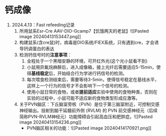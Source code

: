 # 钙成像
1. 2024.4.13：Fast refeeding记录
	1. 所用鼠系Esr-Cre AAV-DIO-Gcamp7【饥饿两天的老鼠】![[Pasted image 20240413153447.png]]
	2. 构建鼠系(含cre鼠)时，病毒是DIO系统/FlEX系统，只有遇到cre，才会诱导钙调蛋白的表达
	3. 检测钙信号时的**注意事项**：
		1. 全程处于一个黑暗安静的环境，可开红外光(这个光小鼠看不到)
		2. 小鼠用异氟烷麻醉后，进入成像箱，接上光纤后需要适应5-15min，使得**基线稳定**后，开始结合行为学进行钙信号的检测。
		3. 每次喂食检测结束后，需要等待3-5min，使得信号稳定在基线水平，这样上一个行为的信号才不会影响下一个信号的检测。
		4. 使用小鼠日常的食物，或者**提前适应**实验中使用的食物种类，否则在实验的过程中，小鼠可能不适应新的食物类型形成应激等。
	4. 关于PVN脑区：下丘脑室旁核（PVN）是位于第三脑室附近，可控制交感神经输出。投射到脑干延髓前外侧 (RVLM) 的 PVN 前交感神经元（后续简称PVN-RVLM神经元）功能障碍会引起高血压和肥胖症。![[Pasted image 20240413154236.png]]
		* PVN脑区相关的功能：![[Pasted image 20240414170921.png]]

